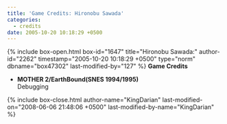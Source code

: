 ```yaml
---
title: 'Game Credits: Hironobu Sawada'
categories:
  - credits
date: 2005-10-20 10:18:29 +0500
---
```

{% include box-open.html box-id="1647" title="Hironobu Sawada:" author-id="2262" timestamp="2005-10-20 10:18:29 +0500" type="norm" dbname="box47302" last-modified-by="127" %}
<b>Game Credits</b>
<UL>
<LI><b>MOTHER 2/EarthBound(SNES 1994/1995)</b><BR />
Debugging</LI>
</UL>
{% include box-close.html author-name="KingDarian" last-modified-on="2008-06-06 21:48:06 +0500" last-modified-by-name="KingDarian" %}
